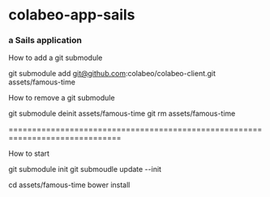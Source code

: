 # colabeo-app-sails
### a Sails application

How to add a git submodule

git submodule add git@github.com:colabeo/colabeo-client.git assets/famous-time

How to remove a git submodule

git submodule deinit assets/famous-time
git rm assets/famous-time

==============================================================================

How to start

git submodule init
git submoudle update --init

cd assets/famous-time
bower install

